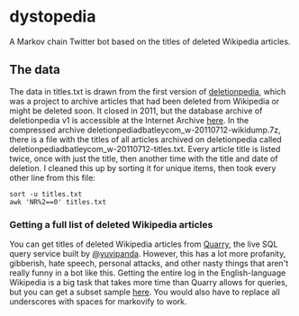 # dystopedia
A Markov chain Twitter bot based on the titles of deleted Wikipedia articles.

## The data
The data in titles.txt is drawn from the first version of [deletionpedia](http://deletionpedia.dbatley.com/w/index.php), which was a project to archive articles that had been deleted from Wikipedia or might be deleted soon. It closed in 2011, but the database archive of deletionpedia v1 is accessible at the Internet Archive [here](https://archive.org/details/wiki-deletionpedia.dbatley.com). In the compressed archive deletionpediadbatleycom_w-20110712-wikidump.7z, there is a file with the titles of all articles archived on deletionpedia called deletionpediadbatleycom_w-20110712-titles.txt. Every article title is listed twice, once with just the title, then another time with the title and date of deletion. I cleaned this up by sorting it for unique items, then took every other line from this file:

    sort -u titles.txt
    awk 'NR%2==0' titles.txt

### Getting a full list of deleted Wikipedia articles
You can get titles of deleted Wikipedia articles from [Quarry](https://quarry.wmflabs.org), the live SQL query service built by [@yuvipanda](https://github.com/yuvipanda). However, this has a lot more profanity, gibberish, hate speech, personal attacks, and other nasty things that aren't really funny in a bot like this. Getting the entire log in the English-language Wikipedia is a big task that takes more time than Quarry allows for queries, but you can get a subset sample [here](https://quarry.wmflabs.org/query/14602). You would also have to replace all underscores with spaces for markovify to work.
